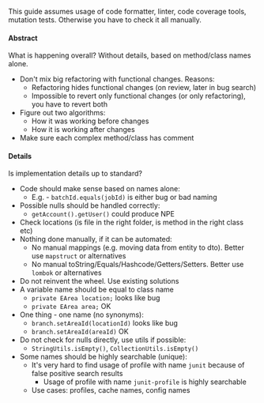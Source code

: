 This guide assumes usage of code formatter, linter, code coverage tools, mutation tests. Otherwise you have to check it all manually.

#### Abstract
What is happening overall? Without details, based on method/class names alone. 
* Don't mix big refactoring with functional changes. Reasons:
    * Refactoring hides functional changes (on review, later in bug search)
    * Impossible to revert only functional changes (or only refactoring), you have to revert both
* Figure out two algorithms:
    * How it was working before changes
    * How it is working after changes
* Make sure each complex method/class has comment

#### Details
Is implementation details up to standard?
* Code should make sense based on names alone:
    * E.g. - `batchId.equals(jobId)`  is either bug or bad naming
* Possible nulls should be handled correctly:
    * `getAccount().getUser()` could produce NPE
* Check locations (is file in the right folder, is method in the right class etc)
* Nothing done manually, if it can be automated:
    * No manual mappings (e.g. moving data from entity to dto). Better use `mapstruct` or alternatives
    * No manual toString/Equals/Hashcode/Getters/Setters. Better use `lombok` or alternatives
* Do not reinvent the wheel. Use existing solutions
* A variable name should be equal to class name
    * `private EArea location;` looks like bug
    * `private EArea area;` OK
* One thing - one name (no synonyms):
    * `branch.setAreaId(locationId)` looks like bug
    * `branch.setAreaId(areaId)` OK
* Do not check for nulls directly, use utils if possible:
    * `StringUtils.isEmpty()`, `CollectionUtils.isEmpty()`
* Some names should be highly searchable (unique):
    * It's very hard to find usage of profile with name `junit` because of false positive search results
        * Usage of profile with name `junit-profile` is highly searchable
    * Use cases: profiles, cache names, config names

